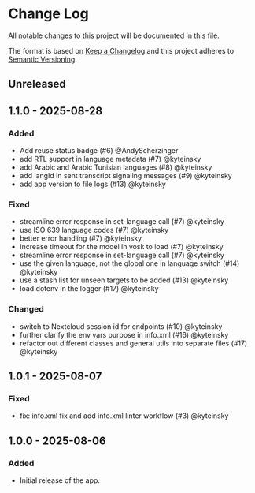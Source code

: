 <!--
  - SPDX-FileCopyrightText: 2025 Nextcloud GmbH and Nextcloud contributors
  - SPDX-License-Identifier: AGPL-3.0-or-later
-->
# Change Log
All notable changes to this project will be documented in this file.

The format is based on [Keep a Changelog](http://keepachangelog.com/)
and this project adheres to [Semantic Versioning](http://semver.org/).

## Unreleased


## 1.1.0 - 2025-08-28

### Added
- Add reuse status badge (#6) @AndyScherzinger
- add RTL support in language metadata (#7) @kyteinsky
- add Arabic and Arabic Tunisian languages (#8) @kyteinsky
- add langId in sent transcript signaling messages (#9) @kyteinsky
- add app version to file logs (#13) @kyteinsky

### Fixed
- streamline error response in set-language call (#7) @kyteinsky
- use ISO 639 language codes (#7) @kyteinsky
- better error handling (#7) @kyteinsky
- increase timeout for the model in vosk to load (#7) @kyteinsky
- streamline error response in set-language call (#7) @kyteinsky
- use the given language, not the global one in language switch (#14) @kyteinsky
- use a stash list for unseen targets to be added (#13) @kyteinsky
- load dotenv in the logger (#17) @kyteinsky

### Changed
- switch to Nextcloud session id for endpoints (#10) @kyteinsky
- further clarify the env vars purpose in info.xml (#16) @kyteinsky
- refactor out different classes and general utils into separate files (#17) @kyteinsky


## 1.0.1 - 2025-08-07

### Fixed
- fix: info.xml fix and add info.xml linter workflow (#3) @kyteinsky


## 1.0.0 - 2025-08-06

### Added
- Initial release of the app.
